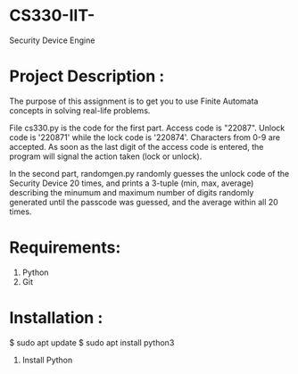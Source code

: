 # CS330-IIT-
Security Device Engine 

# Project Description :

The purpose of this assignment is to get you to use Finite Automata concepts in solving real-life problems.

File cs330.py is the code for the first part. Access code is "22087". 
Unlock code is '220871' while the lock code is '220874'. Characters from 0-9 are accepted.
As soon as the last digit of the access code is entered, the program will signal the action taken (lock or unlock).

In the second part, randomgen.py randomly guesses the unlock code of the Security Device 20 times, and prints a 3-tuple (min, max, average) describing the minumum and maximum number of digits randomly generated until the passcode was guessed, and the average within all 20 times.

# Requirements: 
1. Python
2. Git
# Installation :
$ sudo apt update
$ sudo apt install python3


1. Install Python


